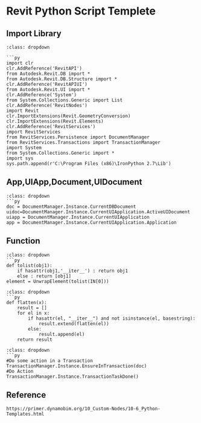 # Revit Python Script Templete

## Import Library
```{admonition} Import Library
:class: dropdown

```py
import clr
clr.AddReference('RevitAPI')
from Autodesk.Revit.DB import *
from Autodesk.Revit.DB.Structure import *
clr.AddReference('RevitAPIUI')
from Autodesk.Revit.UI import *
clr.AddReference('System')
from System.Collections.Generic import List
clr.AddReference('RevitNodes')
import Revit
clr.ImportExtensions(Revit.GeometryConversion)
clr.ImportExtensions(Revit.Elements)
clr.AddReference('RevitServices')
import RevitServices
from RevitServices.Persistence import DocumentManager
from RevitServices.Transactions import TransactionManager
import System 
from System.Collections.Generic import *
import sys
sys.path.append(r'C:\Program Files (x86)\IronPython 2.7\Lib')

```
## App,UIApp,Document,UIDocument
```{admonition} Define App,UIApp,Document,UIDocument
:class: dropdown
```py
doc = DocumentManager.Instance.CurrentDBDocument
uidoc=DocumentManager.Instance.CurrentUIApplication.ActiveUIDocument
uiapp = DocumentManager.Instance.CurrentUIApplication
app = DocumentManager.Instance.CurrentUIApplication.Application
```
## Function

```{admonition} Convert To List
:class: dropdown
```py
def tolist(obj1):
	if hasattr(obj1,'__iter__') : return obj1
	else : return [obj1]
element = UnwrapElement(tolist(IN[0]))
```

```{admonition} Flatten
:class: dropdown
```py
def flatten(x):
    result = []
    for el in x:
        if hasattr(el, "__iter__") and not isinstance(el, basestring):
            result.extend(flatten(el))
        else:
            result.append(el)
    return result
```

```{admonition} Transaction
:class: dropdown
```py
#Do some action in a Transaction
TransactionManager.Instance.EnsureInTransaction(doc)
#Do Action
TransactionManager.Instance.TransactionTaskDone()
```


## Reference
```{note} More
https://primer.dynamobim.org/10_Custom-Nodes/10-6_Python-Templates.html
```
